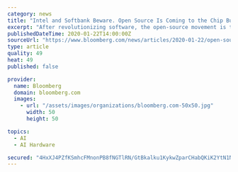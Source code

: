 ```yaml
---
category: news
title: "Intel and Softbank Beware. Open Source Is Coming to the Chip Business"
excerpt: "After revolutionizing software, the open-source movement is threatening to do same to the chip industry. Big technology companies have begun dabbling with RISC-V, which replaces proprietary know-how in a key part of the chip design process with a free standard that anyone can use."
publishedDateTime: 2020-01-22T14:00:00Z
sourceUrl: "https://www.bloomberg.com/news/articles/2020-01-22/open-source-transformed-software-the-chip-industry-is-next"
type: article
quality: 49
heat: 49
published: false

provider:
  name: Bloomberg
  domain: bloomberg.com
  images:
    - url: "/assets/images/organizations/bloomberg.com-50x50.jpg"
      width: 50
      height: 50

topics:
  - AI
  - AI Hardware

secured: "4HxXJ4PZfKSmhcFMnonPB8fNGTlRN/GtBkalku1KykwZparCHabQKiK2YtN1NlV7Q68D5IskHve/vFF3z5tIPmF6ivtWhzodfjLEiVNit7q4QWQGJ2y5WO6ZpWsYT+vHSmSVlv5D66CxL2replULbTVnU2jiuL+yMRRks72/KKU6YlzPM3NUKEXHUs3Az/M3klKYOywIq6OeQTz6M6gpY4ocpSVql4dmAIlEuLGx1bA3FUqe02BitBtJkA1xetsx0uQP2u7psCNNUVkQZNFKfediADbMBCZY1QFYIKCVszgHnrXhNjSAD9Py1dN4hO2YaaghgvbCZyjZGaHwEKJioaO5NK9dpqIy6eaopFr5ZNiubr430JIL2iJREuGVv4Nbne+LdMXoySIV8pO9aRgbYskij6mrGOf7t34wzltd25+xVvWiYcD8wJ0JU33vM9l8/8luU64hzgx0p7uPRVZIXlKIVxFbQCEtqUgSyWzNDYI=;eDPzsPjVhINHnyL2sIc73g=="
---
```


